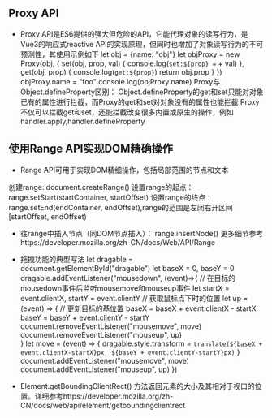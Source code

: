 ## Proxy API
- Proxy API是ES6提供的强大但危险的API，它能代理对象的读写行为，是Vue3的响应式reactive API的实现原理，但同时也增加了对象读写行为的不可预测性，其使用示例如下
    let obj = {name: "obj"}
    let objProxy = new Proxy(obj, {
    set(obj, prop, val) {
        console.log(`set:${prop} =` + val)
    },
    get(obj, prop) {
        console.log(`get:${prop}`)
            return obj.prop
    }
    })
    objProxy.name = "foo" 
    console.log(objProxy.name)
    Proxy与Object.defineProperty区别：
    Object.defineProperty的get和set只能对对象已有的属性进行拦截，而Proxy的get和set对对象没有的属性也能拦截
    Proxy不仅可以拦截get和set，还能拦截改变很多内置或原生的操作，例如handler.apply,handler.defineProperty
    
## 使用Range API实现DOM精确操作
- Range API可用于实现DOM精细操作，包括局部范围的节点和文本

创建range: document.createRange()
设置range的起点：range.setStart(startContainer, startOffset)
设置range的终点：range.setEnd(endContainer, endOffset),range的范围是左闭右开区间[startOffset, endOffset)

- 往range中插入节点（同DOM节点插入）： range.insertNode() 更多细节参考https://developer.mozilla.org/zh-CN/docs/Web/API/Range

- 拖拽功能的典型写法
  let dragable = document.getElementById("dragable")
  let baseX = 0, baseY = 0
  dragable.addEventListener("mousedown", (event)=>{
    // 在目标的mousedown事件后监听mousemove和mouseup事件
    let startX = event.clientX, startY = event.clientY // 获取鼠标点下时的位置
    let up = (event) => {
      // 更新目标的基位置
      baseX = baseX + event.clientX - startX 
      baseY = baseY + event.clientY - startY
      document.removeEventListener("mousemove", move)
      document.removeEventListener("mouseup", up)      
    }
    let move = (event) => {
      dragable.style.transform = `translate(${baseX + event.clientX-startX}px, ${baseY + event.clientY-startY}px)`
    }
    document.addEventListener("mousemove", move)
    document.addEventListener("mouseup", up)
  })

- Element.getBoundingClientRect() 方法返回元素的大小及其相对于视口的位置。详细参考https://developer.mozilla.org/zh-CN/docs/web/api/element/getboundingclientrect